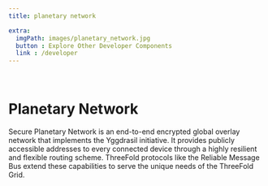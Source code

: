 ```yaml
---
title: planetary network

extra:
  imgPath: images/planetary_network.jpg
  button : Explore Other Developer Components
  link : /developer
---
```

<br>

# Planetary Network 

Secure Planetary Network is an end-to-end encrypted global overlay network that implements the Yggdrasil initiative. It provides publicly accessible addresses to every connected device through a highly resilient and flexible routing scheme. ThreeFold protocols like the Reliable Message Bus extend these capabilities to serve the unique needs of the ThreeFold Grid.
